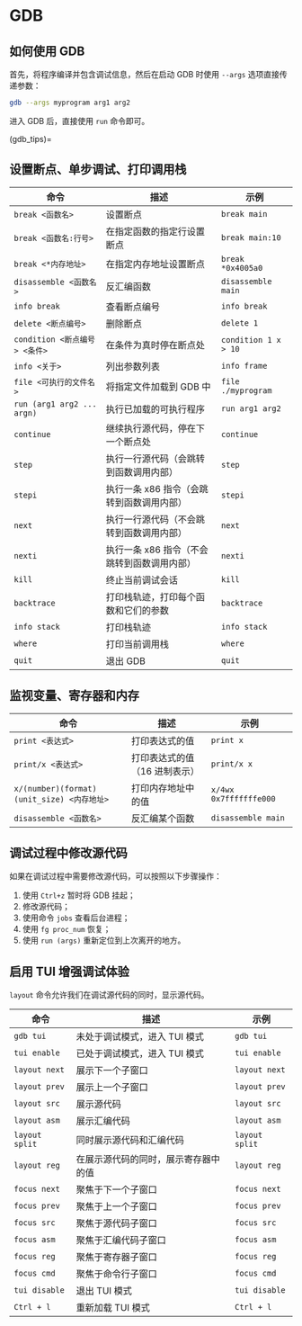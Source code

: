 # GDB

## 如何使用 GDB

首先，将程序编译并包含调试信息，然后在启动 GDB 时使用 `--args` 选项直接传递参数：

```bash
gdb --args myprogram arg1 arg2
```

进入 GDB 后，直接使用 `run` 命令即可。

(gdb_tips)=

## 设置断点、单步调试、打印调用栈

| 命令                          | 描述                                        | 示例                 |
| ----------------------------- | ------------------------------------------- | -------------------- |
| `break <函数名>`              | 设置断点                                    | `break main`         |
| `break <函数名:行号>`         | 在指定函数的指定行设置断点                  | `break main:10`      |
| `break <*内存地址>`           | 在指定内存地址设置断点                      | `break *0x4005a0`    |
| `disassemble <函数名>`        | 反汇编函数                                  | `disassemble main`   |
| `info break`                  | 查看断点编号                                | `info break`         |
| `delete <断点编号>`           | 删除断点                                    | `delete 1`           |
| `condition <断点编号> <条件>` | 在条件为真时停在断点处                      | `condition 1 x > 10` |
| `info <关于>`                 | 列出参数列表                                | `info frame`         |
| `file <可执行的文件名>`       | 将指定文件加载到 GDB 中                     | `file ./myprogram`   |
| `run (arg1 arg2 ... argn)`    | 执行已加载的可执行程序                      | `run arg1 arg2`      |
| `continue`                    | 继续执行源代码，停在下一个断点处            | `continue`           |
| `step`                        | 执行一行源代码（会跳转到函数调用内部）      | `step`               |
| `stepi`                       | 执行一条 x86 指令（会跳转到函数调用内部）   | `stepi`              |
| `next`                        | 执行一行源代码（不会跳转到函数调用内部）    | `next`               |
| `nexti`                       | 执行一条 x86 指令（不会跳转到函数调用内部） | `nexti`              |
| `kill`                        | 终止当前调试会话                            | `kill`               |
| `backtrace`                   | 打印栈轨迹，打印每个函数和它们的参数        | `backtrace`          |
| `info stack`                  | 打印栈轨迹                                  | `info stack`         |
| `where`                       | 打印当前调用栈                              | `where`              |
| `quit`                        | 退出 GDB                                    | `quit`               |

## 监视变量、寄存器和内存

| 命令                                       | 描述                          | 示例                   |
| ------------------------------------------ | ----------------------------- | ---------------------- |
| `print <表达式>`                           | 打印表达式的值                | `print x`              |
| `print/x <表达式>`                         | 打印表达式的值（16 进制表示） | `print/x x`            |
| `x/(number)(format)(unit_size) <内存地址>` | 打印内存地址中的值            | `x/4wx 0x7fffffffe000` |
| `disassemble <函数名>`                     | 反汇编某个函数                | `disassemble main`     |

## 调试过程中修改源代码

如果在调试过程中需要修改源代码，可以按照以下步骤操作：

1. 使用 `Ctrl+z` 暂时将 GDB 挂起；
2. 修改源代码；
3. 使用命令 `jobs` 查看后台进程；
4. 使用 `fg proc_num` 恢复；
5. 使用 `run (args)` 重新定位到上次离开的地方。

## 启用 TUI 增强调试体验

`layout` 命令允许我们在调试源代码的同时，显示源代码。

| 命令           | 描述                                 | 示例           |
| -------------- | ------------------------------------ | -------------- |
| `gdb tui`      | 未处于调试模式，进入 TUI 模式        | `gdb tui`      |
| `tui enable`   | 已处于调试模式，进入 TUI 模式        | `tui enable`   |
| `layout next`  | 展示下一个子窗口                     | `layout next`  |
| `layout prev`  | 展示上一个子窗口                     | `layout prev`  |
| `layout src`   | 展示源代码                           | `layout src`   |
| `layout asm`   | 展示汇编代码                         | `layout asm`   |
| `layout split` | 同时展示源代码和汇编代码             | `layout split` |
| `layout reg`   | 在展示源代码的同时，展示寄存器中的值 | `layout reg`   |
| `focus next`   | 聚焦于下一个子窗口                   | `focus next`   |
| `focus prev`   | 聚焦于上一个子窗口                   | `focus prev`   |
| `focus src`    | 聚焦于源代码子窗口                   | `focus src`    |
| `focus asm`    | 聚焦于汇编代码子窗口                 | `focus asm`    |
| `focus reg`    | 聚焦于寄存器子窗口                   | `focus reg`    |
| `focus cmd`    | 聚焦于命令行子窗口                   | `focus cmd`    |
| `tui disable`  | 退出 TUI 模式                        | `tui disable`  |
| `Ctrl + l`     | 重新加载 TUI 模式                    | `Ctrl + l`     |
